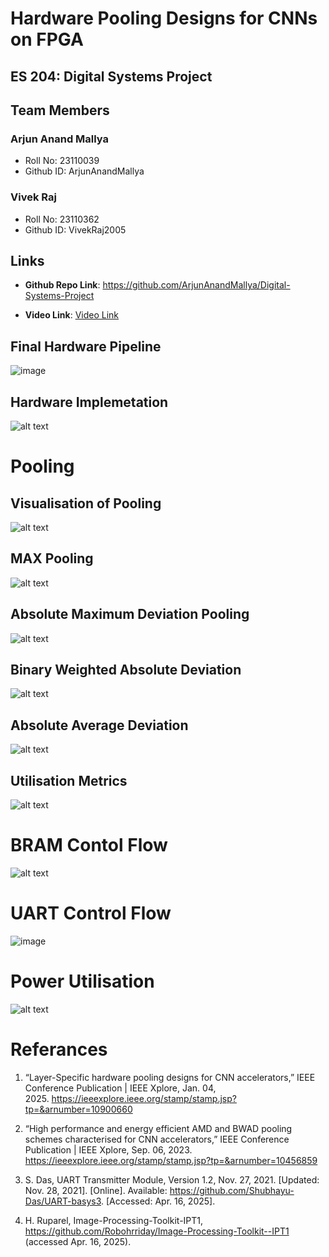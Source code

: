 # Hardware Pooling Designs for CNNs on FPGA 
## **ES 204: Digital Systems Project**

## Team Members

### Arjun Anand Mallya

- Roll No: 23110039
- Github ID: ArjunAnandMallya

### Vivek Raj

- Roll No: 23110362
- Github ID: VivekRaj2005


## Links

- **Github Repo Link**: <a href="https://github.com/ArjunAnandMallya/Digital-Systems-Project">https://github.com/ArjunAnandMallya/Digital-Systems-Project</a>

- **Video Link**: <a href="https://iitgnacin-my.sharepoint.com/:v:/g/personal/23110362_iitgn_ac_in/EUyYeVOFENZLgfJCnyZZixEBjRhKEr3Et0tte__TPPp3IQ?nav=eyJyZWZlcnJhbEluZm8iOnsicmVmZXJyYWxBcHAiOiJPbmVEcml2ZUZvckJ1c2luZXNzIiwicmVmZXJyYWxBcHBQbGF0Zm9ybSI6IldlYiIsInJlZmVycmFsTW9kZSI6InZpZXciLCJyZWZlcnJhbFZpZXciOiJNeUZpbGVzTGlua0NvcHkifX0&e=Bh1bHk ">Video Link</a>

## Final Hardware Pipeline

![image](https://github.com/user-attachments/assets/051b691f-6eb5-4a85-ba25-90a40c56b892)


## Hardware Implemetation

![alt text](Doc/image-1.png)

# Pooling

## Visualisation of Pooling

![alt text](Doc/image-2.png)

## MAX Pooling

![alt text](Doc/image-3.png)

## Absolute Maximum Deviation Pooling

![alt text](Doc/image-4.png)

## Binary Weighted Absolute Deviation

![alt text](Doc/image-5.png)

## Absolute Average Deviation

![alt text](Doc/image-6.png)

## Utilisation Metrics

![alt text](Doc/image-8.png)

# BRAM Contol Flow

![alt text](Doc/image-7.png)

# UART Control Flow

![image](https://github.com/user-attachments/assets/56ec665d-cf04-42e1-b01c-fc7c0c1e1cc7)


# Power Utilisation

![alt text](Doc/image-10.png)

# Referances

1. “Layer-Specific hardware pooling designs for CNN accelerators,” IEEE Conference Publication | IEEE Xplore, Jan. 04, 2025. https://ieeexplore.ieee.org/stamp/stamp.jsp?tp=&arnumber=10900660


2. “High performance and energy efficient AMD and BWAD pooling schemes characterised for CNN accelerators,” IEEE Conference Publication | IEEE Xplore, Sep. 06, 2023. https://ieeexplore.ieee.org/stamp/stamp.jsp?tp=&arnumber=10456859

3. S. Das, UART Transmitter Module, Version 1.2, Nov. 27, 2021. [Updated: Nov. 28, 2021]. [Online]. Available: https://github.com/Shubhayu-Das/UART-basys3. [Accessed: Apr. 16, 2025].

4. H. Ruparel, Image-Processing-Toolkit-IPT1, https://github.com/Robohrriday/Image-Processing-Toolkit--IPT1 (accessed Apr. 16, 2025). 











